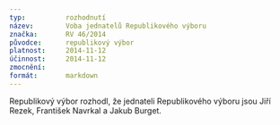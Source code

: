 ```yaml
---
typ:          rozhodnutí
název:        Voba jednatelů Republikového výboru
značka:       RV 46/2014
původce:      republikový výbor
platnost:     2014-11-12
účinnost:     2014-11-12
zmocnění:     
formát:       markdown
---
```


Republikový výbor rozhodl, že jednateli Republikového výboru jsou Jiří Rezek, František Navrkal a Jakub Burget.
